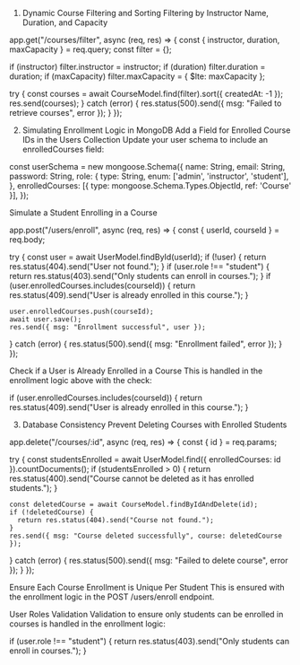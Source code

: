 1. Dynamic Course Filtering and Sorting
Filtering by Instructor Name, Duration, and Capacity

app.get("/courses/filter", async (req, res) => {
  const { instructor, duration, maxCapacity } = req.query;
  const filter = {};

  if (instructor) filter.instructor = instructor;
  if (duration) filter.duration = duration;
  if (maxCapacity) filter.maxCapacity = { $lte: maxCapacity };

  try {
    const courses = await CourseModel.find(filter).sort({ createdAt: -1 });
    res.send(courses);
  } catch (error) {
    res.status(500).send({ msg: "Failed to retrieve courses", error });
  }
});


2. Simulating Enrollment Logic in MongoDB
Add a Field for Enrolled Course IDs in the Users Collection
Update your user schema to include an enrolledCourses field:

const userSchema = new mongoose.Schema({
  name: String,
  email: String,
  password: String,
  role: {
    type: String,
    enum: ['admin', 'instructor', 'student'],
  },
  enrolledCourses: [{ type: mongoose.Schema.Types.ObjectId, ref: 'Course' }],
});


Simulate a Student Enrolling in a Course

app.post("/users/enroll", async (req, res) => {
  const { userId, courseId } = req.body;

  try {
    const user = await UserModel.findById(userId);
    if (!user) {
      return res.status(404).send("User not found.");
    }
    if (user.role !== "student") {
      return res.status(403).send("Only students can enroll in courses.");
    }
    if (user.enrolledCourses.includes(courseId)) {
      return res.status(409).send("User is already enrolled in this course.");
    }

    user.enrolledCourses.push(courseId);
    await user.save();
    res.send({ msg: "Enrollment successful", user });
  } catch (error) {
    res.status(500).send({ msg: "Enrollment failed", error });
  }
});



Check if a User is Already Enrolled in a Course
This is handled in the enrollment logic above with the check:

if (user.enrolledCourses.includes(courseId)) {
  return res.status(409).send("User is already enrolled in this course.");
}



3. Database Consistency
Prevent Deleting Courses with Enrolled Students

app.delete("/courses/:id", async (req, res) => {
  const { id } = req.params;

  try {
    const studentsEnrolled = await UserModel.find({ enrolledCourses: id }).countDocuments();
    if (studentsEnrolled > 0) {
      return res.status(400).send("Course cannot be deleted as it has enrolled students.");
    }

    const deletedCourse = await CourseModel.findByIdAndDelete(id);
    if (!deletedCourse) {
      return res.status(404).send("Course not found.");
    }
    res.send({ msg: "Course deleted successfully", course: deletedCourse });
  } catch (error) {
    res.status(500).send({ msg: "Failed to delete course", error });
  }
});



Ensure Each Course Enrollment is Unique Per Student
This is ensured with the enrollment logic in the POST /users/enroll endpoint.

User Roles Validation
Validation to ensure only students can be enrolled in courses is handled in the enrollment logic:


if (user.role !== "student") {
  return res.status(403).send("Only students can enroll in courses.");
}




